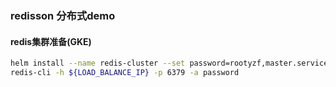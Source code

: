### redisson 分布式demo

#### redis集群准备(GKE)
```bash
helm install --name redis-cluster --set password=rootyzf,master.service.type=LoadBalancer stable/redisstable/redis
redis-cli -h ${LOAD_BALANCE_IP} -p 6379 -a password
```
